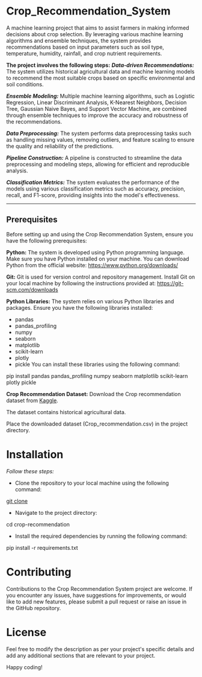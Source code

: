 # Crop_Recommendation_System
 A machine learning project that aims to assist farmers in making informed decisions about crop selection. By leveraging various machine learning algorithms and ensemble techniques, the system provides recommendations based on input parameters such as soil type, temperature, humidity, rainfall, and crop nutrient requirements.
 
**The project involves the following steps:**
***Data-driven Recommendations:*** The system utilizes historical agricultural data and machine learning models to recommend the most suitable crops based on specific environmental and soil conditions.

***Ensemble Modeling:*** Multiple machine learning algorithms, such as Logistic Regression, Linear Discriminant Analysis, K-Nearest Neighbors, Decision Tree, Gaussian Naive Bayes, and Support Vector Machine, are combined through ensemble techniques to improve the accuracy and robustness of the recommendations.

***Data Preprocessing:*** The system performs data preprocessing tasks such as handling missing values, removing outliers, and feature scaling to ensure the quality and reliability of the predictions.

***Pipeline Construction:*** A pipeline is constructed to streamline the data preprocessing and modeling steps, allowing for efficient and reproducible analysis.

***Classification Metrics:*** The system evaluates the performance of the models using various classification metrics such as accuracy, precision, recall, and F1-score, providing insights into the model's effectiveness.

********************************************************************************************************************************************************************

## Prerequisites

Before setting up and using the Crop Recommendation System, ensure you have the following prerequisites:

**Python:** The system is developed using Python programming language. Make sure you have Python installed on your machine. You can download Python from the official website: https://www.python.org/downloads/

**Git:** Git is used for version control and repository management. Install Git on your local machine by following the instructions provided at: https://git-scm.com/downloads

**Python Libraries:** The system relies on various Python libraries and packages. Ensure you have the following libraries installed:

- pandas
- pandas_profiling
- numpy
- seaborn
- matplotlib
- scikit-learn
- plotly
- pickle
You can install these libraries using the following command:

pip install pandas pandas_profiling numpy seaborn matplotlib scikit-learn plotly pickle

**Crop Recommendation Dataset:** Download the Crop recommendation dataset from [Kaggle](https://www.kaggle.com/datasets/atharvaingle/crop-recommendation-dataset). 

The dataset contains historical agricultural data. 

Place the downloaded dataset (Crop_recommendation.csv) in the project directory.

# Installation
 *Follow these steps:*
 
- Clone the repository to your local machine using the following command:

[git clone](https://github.com/ramya-bashkaran/Crop_Recommendation_System)

- Navigate to the project directory:

cd crop-recommendation

- Install the required dependencies by running the following command:

pip install -r requirements.txt

# Contributing
Contributions to the Crop Recommendation System project are welcome. If you encounter any issues, have suggestions for improvements, or would like to add new features, please submit a pull request or raise an issue in the GitHub repository.

# License
Feel free to modify the description as per your project's specific details and add any additional sections that are relevant to your project.

Happy coding!

